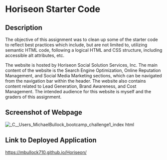 # Horiseon Starter Code

## Description

The objective of this assignment was to clean up some of the starter code to reflect best practices which include, but are not limited to, utilizing semantic HTML code, following a logical HTML and CSS structure, including accessible alt attributes, etc. 

The website is hosted by Horiseon Social Solution Services, Inc. The main content of the website is the Search Engine Optimization, Online Reputation Management, and Social Media Marketing sections, which can be navigated from the navigation bar within the header. The website also contains content related to Lead Generation, Brand Awareness, and Cost Management. The intended audience for this website is myself and the graders of this assignment.

## Screenshot of Webpage

![_C__Users_MichaelBullock_bootcamp_challenge1_index html](https://github.com/mbullock710/challenge1/assets/148500556/b8e74265-94bd-4b08-9999-512daaaf66f3)

## Link to Deployed Application

https://mbullock710.github.io/Horiseon/
